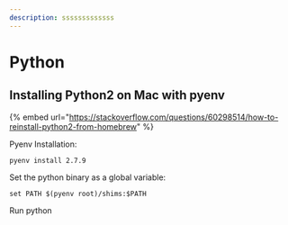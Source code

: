 ```yaml
---
description: sssssssssssss
---
```


# Python

## Installing Python2 on Mac with pyenv

{% embed url="https://stackoverflow.com/questions/60298514/how-to-reinstall-python2-from-homebrew" %}

Pyenv Installation:

```
pyenv install 2.7.9
```

Set the python binary as a global variable:

```
set PATH $(pyenv root)/shims:$PATH
```

Run python
